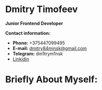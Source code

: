 # Dmitry Timofeev
**Junior Frontend Developer** 

**Contact information:**

* **Phone:** +375447099495
* **E-mail:** dmitry84minsk@gmail.com
* **Telegram:** dm1trym1nsk
* [Linkidin](https://www.linkedin.com/in/dmitry-timofeev-a36314168)

# Briefly About Myself:

